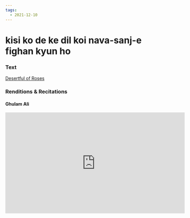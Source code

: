 ```yaml
---
tags:
  - 2021-12-10
---
```

# kisi ko de ke dil koi nava-sanj-e fighan kyun ho

### Text
[Desertful of Roses](http://www.columbia.edu/itc/mealac/pritchett/00ghalib/126/index_126.html)

### Renditions & Recitations

#### Ghulam Ali

<iframe width="560" height="315" src="https://www.youtube.com/embed/xpZABscTWAU" title="YouTube video player" frameborder="0" allow="accelerometer; autoplay; clipboard-write; encrypted-media; gyroscope; picture-in-picture" allowfullscreen></iframe>

